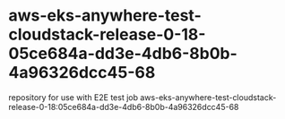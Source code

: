 # aws-eks-anywhere-test-cloudstack-release-0-18-05ce684a-dd3e-4db6-8b0b-4a96326dcc45-68
repository for use with E2E test job aws-eks-anywhere-test-cloudstack-release-0-18:05ce684a-dd3e-4db6-8b0b-4a96326dcc45-68
